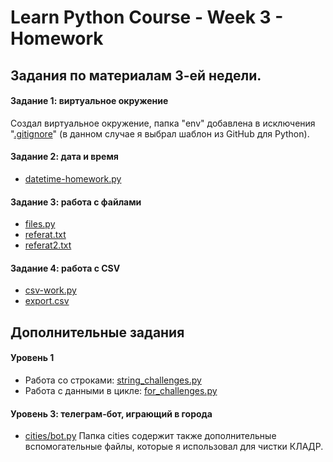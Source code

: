 
# Learn Python Course - Week 3 - Homework

## Задания по материалам 3-ей недели.

#### Задание 1: виртуальное окружение
Создал виртуальное окружение, папка "env" добавлена в исключения "[.gitignore](https://github.com/polo7/lp-week3-homework/blob/master/.gitignore)" (в данном случае я выбрал шаблон из GitHub для Python).

#### Задание 2: дата и время
* [datetime-homework.py](https://github.com/polo7/lp-week3-homework/blob/master/datetime-homework.py)

#### Задание 3: работа с файлами
* [files.py](https://github.com/polo7/lp-week3-homework/blob/master/files.py)
* [referat.txt](https://github.com/polo7/lp-week3-homework/blob/master/referat.txt)
* [referat2.txt](https://github.com/polo7/lp-week3-homework/blob/master/referat2.txt)

#### Задание 4: работа с CSV
* [csv-work.py](https://github.com/polo7/lp-week3-homework/blob/master/csv-work.py)
* [export.csv](https://github.com/polo7/lp-week3-homework/blob/master/export.csv)

## Дополнительные задания

#### Уровень 1
* Работа со строками: [string_challenges.py](https://github.com/polo7/lp-week3-homework/blob/master/string_challenges.py)
* Работа с данными в цикле: [for_challenges.py](https://github.com/polo7/lp-week3-homework/blob/master/for_challenges.py)

#### Уровень 3: телеграм-бот, играющий в города
* [cities/bot.py](https://github.com/polo7/lp-week3-homework/tree/master/cities/bot.py)
Папка cities содержит также дополнительные вспомогательные файлы, которые я использовал для чистки КЛАДР.

